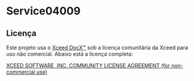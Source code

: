 # Service04009

## Licença

Este projeto usa o [Xceed DocX™]([https://xceed.com/en/xceed-docx/](https://github.com/xceedsoftware/DocX)) sob a licença comunitária da Xceed para uso não comercial. Abaixo está a licença completa:

[XCEED SOFTWARE, INC. COMMUNITY LICENSE AGREEMENT (for non-commercial use)](https://github.com/xceedsoftware/DocX?tab=License-1-ov-file)
